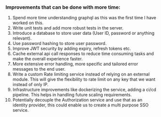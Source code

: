 ### Improvements that can be done with more time:

1. Spend more time understanding graphql as this was the first time I have worked on this.
2. Write unit tests and add more robust tests in the server.
3. Introduce a database to store user data (User ID, password or anything relevant).
4. Use password hashing to store user password.
5. Improve JWT security by adding expiry, refresh tokens etc.
6. Cache external api call responses to reduce time consuming tasks and make the overall experience faster.
7. More extensive error handling, more specific and tailored error messages to the end user.
8. Write a custom Rate limiting service instead of relying on an external module. This will give the flexibility to rate limit on any key that we want instead of only IP.
9. Infrastructure improvements like dockerizing the service, adding a ci/cd pipeline. This helps in handling future scaling requirements.
10. Potentially decouple the Authorization service and use that as an identity provider, this could enable us to create a multi purpose SSO service.
